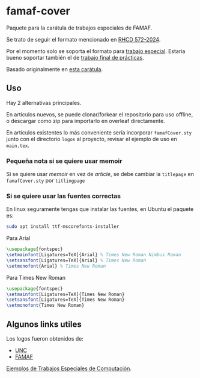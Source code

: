 # famaf-cover

Paquete para la carátula de trabajos especiales de FAMAF.

Se trato de seguir el formato mencionado en [RHCD 572-2024](https://digesto.unc.edu.ar/bitstream/handle/123456789/555220/RHCD-2024-572-UNC-DEC%23FAMAF.pdf).

Por el momento solo se soporta el formato para [trabajo especial](https://digesto.unc.edu.ar/bitstream/handle/123456789/555220/ANEXO%20II%20EX-2024-00821156-%20-UNC-ME%23FAMAF.pdf).
Estaria bueno soportar también el de [trabajo final de prácticas](https://digesto.unc.edu.ar/bitstream/handle/123456789/555220/ANEXO%20I%20-%20%20EX-2024-00821156-%20-UNC-ME%23FAMAF.pdf).

Basado originalmente en [esta carátula](https://github.com/IvanRenison/Tesis-Licenciatura/blob/main/Car%C3%A1tula.tex).

## Uso

Hay 2 alternativas principales.

En artículos nuevos, se puede clonar/forkear el repositorio para uso offline, o descargar como zip para importarlo en overleaf directamente.

En artículos existentes lo más conveniente sería incorporar `famafCover.sty` junto con el directorio `logos` al proyecto, revisar el ejemplo de uso en `main.tex`.

### Pequeña nota si se quiere usar memoir

Si se quiere usar *memoir* en vez de *article*, se debe cambiar la `titlepage` en `famafCover.sty` por `titlingpage`

### Si se quiere usar las fuentes correctas

En linux seguramente tengas que instalar las fuentes, en Ubuntu el paquete es:

```sh
sudo apt install ttf-mscorefonts-installer
```

Para Arial
```tex
\usepackage{fontspec}
\setmainfont[Ligatures=TeX]{Arial} % Times New Roman Nimbus Roman
\setsansfont[Ligatures=TeX]{Arial} % Times New Roman
\setmonofont{Arial} % Times New Roman
```

Para Times New Roman
```tex
\usepackage{fontspec}
\setmainfont[Ligatures=TeX]{Times New Roman}
\setsansfont[Ligatures=TeX]{Times New Roman}
\setmonofont{Times New Roman}
```

## Algunos links utiles

Los logos fueron obtenidos de:

- [UNC](https://www.unc.edu.ar/comunicaci%C3%B3n/versiones-descargables-del-escudo-de-la-unc)
- [FAMAF](https://www.famaf.unc.edu.ar/la-facultad/institucional/secretar%C3%ADas/prosecretar%C3%ADa-de-comunicaci%C3%B3n-y-divulgaci%C3%B3n-cient%C3%ADfica/)

[Ejemplos de Trabajos Especiales de Computación](https://rdu.unc.edu.ar/handle/11086/16727?type=dateissued).
